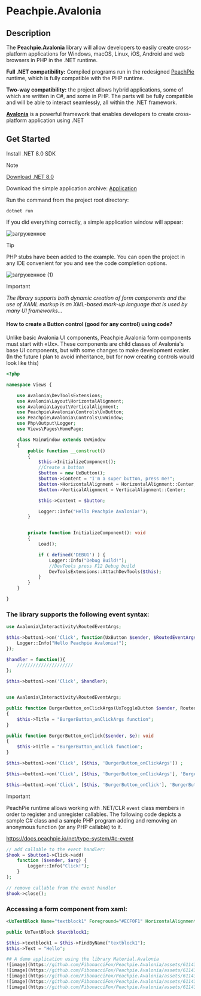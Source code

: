 # Peachpie.Avalonia

## Description

The **Peachpie.Avalonia** library will allow developers to easily create cross-platform applications for Windows, macOS, Linux, iOS, Android and web browsers in PHP in the .NET runtime.

**Full .NET compatibility:** Compiled programs run in the redesigned [PeachPie](https://www.peachpie.io/) runtime, which is fully compatible with the PHP runtime.

**Two-way compatibility:** the project allows hybrid applications, some of which are written in C#, and some in PHP. The parts will be fully compatible and will be able to interact seamlessly, all within the .NET framework.

[**Avalonia**](https://avaloniaui.net/) is a powerful framework that enables developers to create cross-platform application using .NET

## Get Started

Install .NET 8.0 SDK

> [!NOTE]
>[ ](https://dotnet.microsoft.com/en-us/download/dotnet/8.0)[Download .NET 8.0]()

Download the simple application archive:
[Application](https://drive.google.com/file/d/1ClI0n_T4tCKm6iemacFl7GdL3dS6kzYc/view?usp=sharing)

Run the command from the project root directory:

```
dotnet run
```

If you did everything correctly, a simple application window will appear:

![загруженное](https://github.com/FibonacciFox/Peachpie.Avalonia/assets/61143434/1847556f-c33e-40cd-8714-8e746e5fe646)


> [!TIP]
>PHP stubs have been added to the example.
>You can open the project in any IDE convenient for you and see the code completion options.

![загруженное (1)](https://github.com/FibonacciFox/Peachpie.Avalonia/assets/61143434/519df094-2730-4298-936d-b3c5f3074ee2)

> [!IMPORTANT]
>*The library supports both dynamic creation of form components and the use of XAML markup is an XML-based mark-up language that is used by many UI frameworks...*
>


#### How to create a Button control (good for any control) using code?
Unlike basic Avalonia UI components, Peachpie.Avalonia form components must start with «Ux». These components are child classes of Avalonia's base UI components, but with some changes to make development easier. (In the future I plan to avoid inheritance, but for now creating controls would look like this)
```php
<?php

namespace Views {

    use Avalonia\DevToolsExtensions;
    use Avalonia\Layout\HorizontalAlignment;
    use Avalonia\Layout\VerticalAlignment;
    use Peachpie\Avalonia\Controls\UxButton;
    use Peachpie\Avalonia\Controls\UxWindow;
    use Php\Output\Logger;
    use Views\Pages\HomePage;

    class MainWindow extends UxWindow
    {
        public function __construct()
        {
            $this->InitializeComponent();
			//Create a button
            $button = new UxButton();
            $button->Content = "I'm a super button, press me!";
            $button->HorizontalAlignment = HorizontalAlignment::Center;
            $button->VerticalAlignment = VerticalAlignment::Center;

            $this->Content = $button;

            Logger::Info("Hello Peachpie Avalonia!");
        }


        private function InitializeComponent(): void
        {
            Load();

            if ( defined('DEBUG') ) {
                Logger::Info("Debug Build!");
                //DevTools press F12 Debug build
                DevToolsExtensions::AttachDevTools($this);
            }
        }
    }

}
```

### **The library supports the following event syntax:**

```php
use Avalonia\Interactivity\RoutedEventArgs;

$this->button1->on('Click', function(UxButton $sender, $RoutedEventArgs $e) {
	Logger::Info("Hello Peachpie Avalonia!");
});

$handler = function(){
	/////////////////////
};

$this->button1->on('Click', $handler);


use Avalonia\Interactivity\RoutedEventArgs;

public function BurgerButton_onClickArgs(UxToggleButton $sender, RoutedEventArgs $e): void
{
	$this->Title = "BurgerButton_onClickArgs function";
}

public function BurgerButton_onClick($sender, $e): void
{
	$this->Title = "BurgerButton_onClick function";
}

$this->button1->on('Click', [$this, 'BurgerButton_onClickArgs']) ;

$this->button1->on('Click', [$this, 'BurgerButton_onClickArgs'], 'BurgerButton_onClickArgs') ;

$this->button1->on('Click', [$this, 'BurgerButton_onClick'], 'BurgerButton_onClick') ;
```

> [!IMPORTANT]
>
>PeachPie runtime allows working with .NET/CLR `event` class members in order to register and unregister callables. The following code depicts a sample C# class and a sample PHP program adding and removing an anonymous function (or any PHP callable) to it.
>
><https://docs.peachpie.io/net/type-system/#c-event>

```php
// add callable to the event handler:
$hook = $button1->Click->add(
    function ($sender, $arg) {
        Logger::Info("Click!");
    }
);

// remove callable from the event handler
$hook->close();
```
### Accessing a form component from xaml:

```xml
<UxTextBlock Name="textblock1" Foreground="#ECF0F1" HorizontalAlignment="Center" Text="Hello PeachPie Avalonia!"/>
```

```php
public UxTextBlock $textblock1;

$this->textblock1 = $this->FindByName("textblock1");
$this->Text = "Hello";

## A demo application using the library Material.Avalonia
![image](https://github.com/FibonacciFox/Peachpie.Avalonia/assets/61143434/6631c6a1-ac50-4f6c-8c40-f224cecf7d6f)
![image](https://github.com/FibonacciFox/Peachpie.Avalonia/assets/61143434/da3395cf-4317-437a-abe0-808438aa6e24)
![image](https://github.com/FibonacciFox/Peachpie.Avalonia/assets/61143434/29a259c1-9657-4d6f-88f8-e5e7b21fc95f)
![image](https://github.com/FibonacciFox/Peachpie.Avalonia/assets/61143434/1f2f289f-f51c-48e4-bcac-220fec2f420a)
![image](https://github.com/FibonacciFox/Peachpie.Avalonia/assets/61143434/27591571-2b0a-456c-979a-b6745f759d58)
